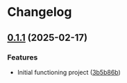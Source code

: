 # Changelog

## [0.1.1](https://github.com/jeckhart/bottle-time-processor/compare/bottle-time-processor-v0.1.0...bottle-time-processor-v0.1.1) (2025-02-17)


### Features

* Initial functioning project ([3b5b86b](https://github.com/jeckhart/bottle-time-processor/commit/3b5b86b4a48b8cf19c7f42d6b3727bfa7f6c59c4))
